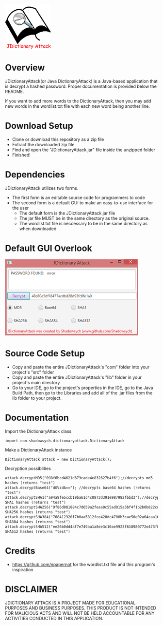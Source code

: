 ![Alt text](/rsrc/icon.png)
# Overview
JDictionaryAttack(or Java DictionaryAttack) is a Java-based application that is decrypt a hashed password.
Proper documentation is provided below the README.

If you want to add more words to the DictionaryAttack, then you may add new words in the wordlist.txt file with each new word being another line.

# Download Setup
- Clone or download this repository as a zip file
- Extract the downloaded zip file
- Find and open the "JDictionaryAttack.jar" file inside the unzipped folder
- Finished!

# Dependencies
JDictionaryAttack utilizes two forms.
- The first form is an editable source code for programmers to code
- The second form is a default GUI to make an easy-to-use interface for the user
	- The default form is the JDictionaryAttack.jar file
	- The jar file MUST be in the same directory as the original source. 
	- The wordlist.txt file is neccessary to be in the same directory as when downloaded
	
# Default GUI Overlook
![Alt text](/rsrc/gui.PNG)

# Source Code Setup
- Copy and paste the entire JDictionaryAttack's "com" folder into your project's "src" folder
- Copy and paste the entire JDictionaryAttack's "lib" folder in your project's main directory
- Go to your IDE, go to the project's properties in the IDE, go to the Java Build Path, then go to the Libraries and add
  all of the .jar files from the lib folder to your project.

# Documentation
Import the DictionaryAttack class
```
import com.shadowsych.dictionaryattack.DictionaryAttack
```
Make a DictionaryAttack instance
```
DictionaryAttack attack = new DictionaryAttack();
```
Decryption possiblities
```
attack.decryptMD5("098f6bcd4621d373cade4e832627b4f6");//decrypts md5 hashes (returns "test")
attack.decryptBase64("dGVzdA=="); //decrypts base64 hashes (returns "test")
attack.decryptSHA1("a94a8fe5ccb19ba61c4c0873d391e987982fbbd3");//decrypts SHA1 hashes (returns "test")
attack.decryptSHA256("9f86d081884c7d659a2feaa0c55ad015a3bf4f1b2b0b822cd15d6c15b0f00a08");//decrypts SHA256 hashes (returns "test")
attack.decryptSHA384("768412320f7b0aa5812fce428dc4706b3cae50e02a64caa16a782249bfe8efc4b7ef1ccb126255d196047dfedf17a0a9");//decrypts SHA384 hashes (returns "test")
attack.decryptSHA512("ee26b0dd4af7e749aa1a8ee3c10ae9923f618980772e473f8819a5d4940e0db27ac185f8a0e1d5f84f88bc887fd67b143732c304cc5fa9ad8e6f57f50028a8ff");//decrypts SHA512 hashes (returns "test")
```

# Credits
- https://github.com/npapernot for the wordlist.txt file and this program's inspiration

# DISCLAIMER
JDICTIONARY ATTACK IS A PROJECT MADE FOR EDUCATIONAL PURPOSES AND BUSINESS PURPOSES. THIS PRODUCT IS NOT INTENDED FOR MALICIOUS ACTS AND WILL NOT BE HELD ACCOUNTABLE FOR ANY ACTIVITIES CONDUCTED IN THIS APPLICATION.

